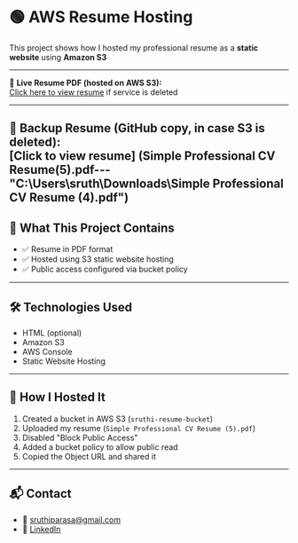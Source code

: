 # 🟢 AWS Resume Hosting
This project shows how I hosted my professional resume as a **static website** using **Amazon S3**

---

📄 **Live Resume PDF (hosted on AWS S3):**  
[Click here to view resume](https://sruthi-resume-bucket.s3.ap-south-1.amazonaws.com/Simple+Professional+CV+Resume+(5).pdf)  if service is deleted

---
🔁 **Backup Resume (GitHub copy, in case S3 is deleted):**  
[Click to view resume] (Simple Professional CV Resume(5).pdf---"C:\Users\sruth\Downloads\Simple Professional CV Resume (4).pdf")
---

## 📁 What This Project Contains

- ✅ Resume in PDF format
- ✅ Hosted using S3 static website hosting
- ✅ Public access configured via bucket policy

---

## 🛠 Technologies Used

- HTML (optional)
- Amazon S3
- AWS Console
- Static Website Hosting

---

## 🚀 How I Hosted It

1. Created a bucket in AWS S3 (`sruthi-resume-bucket`)
2. Uploaded my resume (`Simple Professional CV Resume (5).pdf`)
3. Disabled "Block Public Access"
4. Added a bucket policy to allow public read
5. Copied the Object URL and shared it

---

## 📬 Contact

- 📧 sruthiparasa@gmail.com
- 🔗 [LinkedIn](https://www.linkedin.com/in/parasa-lakshmi-sruthi-2891b8272/)
